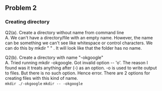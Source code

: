 ## Problem 2
### Creating directory

Q2(a). Create a directory without name from command line <br>
A. We can't have a directory/file with an empty name. However, the name can be something we can't see like whitespace or control characters. We can do this by mkdir " " . It will look like that the folder has no name.


Q2(b). Create a directory with name "-okgoogle" <br>
A. Tried running mkdir -okgoogle. Got invalid option -- 'o'. The reason I found was it treats anything after (-) as an option. -o is used to write output to files. But there is no such option. Hence error. There are 2 options for creating files with this kind of name.<br>
`mkdir ./-okgoogle`
`mkdir -- -okgoogle`
